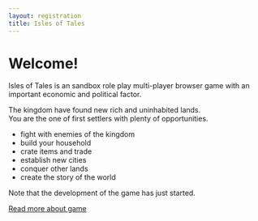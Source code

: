 ```yaml
---
layout: registration
title: Isles of Tales
---
```

# Welcome!
Isles of Tales is an sandbox role play multi-player browser game with an important economic and political factor.

The kingdom have found new rich and uninhabited lands.  
You are the one of first settlers with plenty of opportunities.
- fight with enemies of the kingdom
- build your household
- crate items and trade
- establish new cities
- conquer other lands
- create the story of the world

Note that the development of the game has just started.

[Read more about game](/about-game)